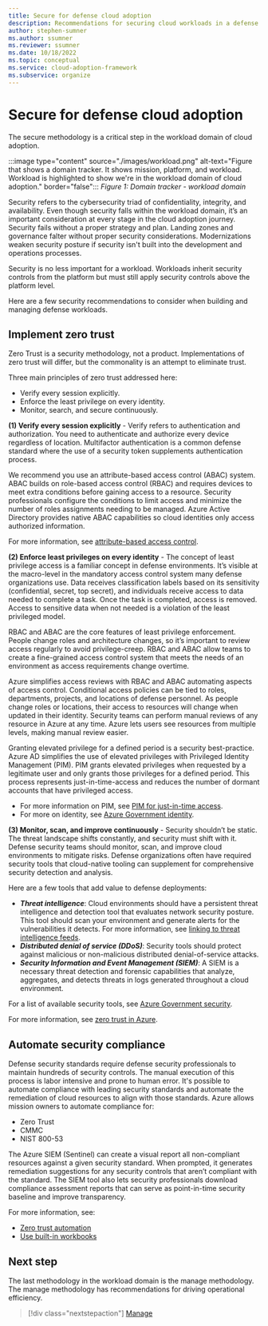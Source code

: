 ```yaml
---
title: Secure for defense cloud adoption
description: Recommendations for securing cloud workloads in a defense organization
author: stephen-sumner
ms.author: ssumner
ms.reviewer: ssumner
ms.date: 10/18/2022
ms.topic: conceptual
ms.service: cloud-adoption-framework
ms.subservice: organize
---
```

# Secure for defense cloud adoption

The secure methodology is a critical step in the workload domain of cloud adoption.

:::image type="content" source="./images/workload.png" alt-text="Figure that shows a domain tracker. It shows mission, platform, and workload. Workload is highlighted to show we're in the workload domain of cloud adoption." border="false":::
*Figure 1: Domain tracker - workload domain*

Security refers to the cybersecurity triad of confidentiality, integrity, and availability. Even though security falls within the workload domain, it’s an important consideration at every stage in the cloud adoption journey. Security fails without a proper strategy and plan. Landing zones and governance falter without proper security considerations. Modernizations weaken security posture if security isn't built into the development and operations processes.

Security is no less important for a workload. Workloads inherit security controls from the platform but must still apply security controls above the platform level.

Here are a few security recommendations to consider when building and managing defense workloads.

## Implement zero trust

Zero Trust is a security methodology, not a product. Implementations of zero trust will differ, but the commonality is an attempt to eliminate trust.

Three main principles of zero trust addressed here:

- Verify every session explicitly.
- Enforce the least privilege on every identity.
- Monitor, search, and secure continuously.

**(1) Verify every session explicitly** - Verify refers to authentication and authorization. You need to authenticate and authorize every device regardless of location. Multifactor authentication is a common defense standard where the use of a security token supplements authentication process.

We recommend you use an attribute-based access control (ABAC) system. ABAC builds on role-based access control (RBAC) and requires devices to meet extra conditions before gaining access to a resource. Security professionals configure the conditions to limit access and minimize the number of roles assignments needing to be managed. Azure Active Directory provides native ABAC capabilities so cloud identities only access authorized information.

For more information, see [attribute-based access control](/azure/role-based-access-control/conditions-overview).

**(2) Enforce least privileges on every identity** - The concept of least privilege access is a familiar concept in defense environments. It’s visible at the macro-level in the mandatory access control system many defense organizations use. Data receives classification labels based on its sensitivity (confidential, secret, top secret), and individuals receive access to data needed to complete a task.  Once the task is completed, access is removed. Access to sensitive data when not needed is a violation of the least privileged model.

RBAC and ABAC are the core features of least privilege enforcement. People change roles and architecture changes, so it’s important to review access regularly to avoid privilege-creep. RBAC and ABAC allow teams to create a fine-grained access control system that meets the needs of an environment as access requirements change overtime.

Azure simplifies access reviews with RBAC and ABAC automating aspects of access control. Conditional access policies can be tied to roles, departments, projects, and locations of defense personnel. As people change roles or locations, their access to resources will change when updated in their identity. Security teams can perform manual reviews of any resource in Azure at any time. Azure lets users see resources from multiple levels, making manual review easier.

Granting elevated privilege for a defined period is a security best-practice. Azure AD simplifies the use of elevated privileges with Privileged Identity Management (PIM). PIM grants elevated privileges when requested by a legitimate user and only grants those privileges for a defined period. This process represents just-in-time-access and reduces the number of dormant accounts that have privileged access.

- For more information on PIM, see [PIM for just-in-time access](/azure/active-directory/roles/best-practices#2-use-privileged-identity-management-to-grant-just-in-time-access).
- For more on identity, see [Azure Government identity](/azure/azure-government/documentation-government-plan-identity).

**(3) Monitor, scan, and improve continuously** - Security shouldn’t be static. The threat landscape shifts constantly, and security must shift with it. Defense security teams should monitor, scan, and improve cloud environments to mitigate risks. Defense organizations often have required security tools that cloud-native tooling can supplement for comprehensive security detection and analysis.

Here are a few tools that add value to defense deployments:

- ***Threat intelligence***: Cloud environments should have a persistent threat intelligence and detection tool that evaluates network security posture. This tool should scan your environment and generate alerts for the vulnerabilities it detects. For more information, see [linking to threat intelligence feeds](/azure/sentinel/connect-threat-intelligence-tip).
- ***Distributed denial of service (DDoS)***: Security tools should protect against malicious or non-malicious distributed denial-of-service attacks.
- ***Security Information and Event Management (SIEM)***: A SIEM is a necessary threat detection and forensic capabilities that analyze, aggregates, and detects threats in logs generated throughout a cloud environment.

For a list of available security tools, see [Azure Government security](/azure/azure-government/documentation-government-plan-security).

For more information, see [zero trust in Azure](/azure/security/fundamentals/zero-trust).

## Automate security compliance

Defense security standards require defense security professionals to maintain hundreds of security controls. The manual execution of this process is labor intensive and prone to human error. It's possible to automate compliance with leading security standards and automate the remediation of cloud resources to align with those standards. Azure allows mission owners to automate compliance for:

- Zero Trust
- CMMC
- NIST 800-53

The Azure SIEM (Sentinel) can create a visual report all non-compliant resources against a given security standard. When prompted, it generates remediation suggestions for any security controls that aren’t compliant with the standard. The SIEM tool also lets security professionals download compliance assessment reports that can serve as point-in-time security baseline and improve transparency.

For more information, see:

- [Zero trust automation](/security/zero-trust/integrate/sentinel-solution)
- [Use built-in workbooks](/azure/sentinel/monitor-your-data)

## Next step

The last methodology in the workload domain is the manage methodology. The manage methodology has recommendations for driving operational efficiency.

> [!div class="nextstepaction"]
> [Manage](manage.md)
